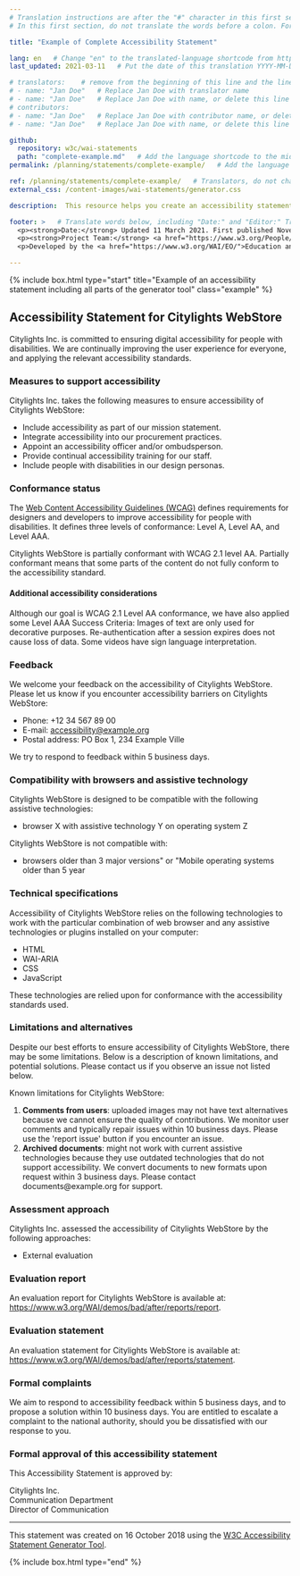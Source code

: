 ```yaml
---
# Translation instructions are after the "#" character in this first section. They are comments that do not show up in the web page. You do not need to translate the instructions after #.
# In this first section, do not translate the words before a colon. For example, do not translate "title:". Do translate the text after "title:".

title: "Example of Complete Accessibility Statement"

lang: en   # Change "en" to the translated-language shortcode from https://www.iana.org/assignments/language-subtag-registry/language-subtag-registry
last_updated: 2021-03-11   # Put the date of this translation YYYY-MM-DD (with month in the middle)

# translators:    # remove from the beginning of this line and the lines below: "# " (the hash sign and the space)
# - name: "Jan Doe"   # Replace Jan Doe with translator name
# - name: "Jan Doe"   # Replace Jan Doe with name, or delete this line if not multiple translators
# contributors:
# - name: "Jan Doe"   # Replace Jan Doe with contributor name, or delete this line if none
# - name: "Jan Doe"   # Replace Jan Doe with name, or delete this line if not multiple contributors

github:
  repository: w3c/wai-statements
  path: "complete-example.md"   # Add the language shortcode to the middle of the filename, for example: complete-example.fr.html
permalink: /planning/statements/complete-example/   # Add the language shortcode to the end, with no slash at end, for example: /planning/statements/complete-example/fr

ref: /planning/statements/complete-example/   # Translators, do not change this
external_css: /content-images/wai-statements/generator.css

description:  This resource helps you create an accessibility statement for your own website, mobile application, or other digital content.   # translate the description

footer: >   # Translate words below, including "Date:" and "Editor:" Translate the Working Group name. Leave the Working Group acronym in English. Do *not* change the dates in the footer below.
  <p><strong>Date:</strong> Updated 11 March 2021. First published November 2018. <a href="../changelog/">Changelog</a>.</p>
  <p><strong>Project Team:</strong> <a href="https://www.w3.org/People/shadi">Shadi Abou-Zahra</a>, Eric Velleman, Sanne Eendebak, Roel Antonisse, and Bas de Bruin. <a href="../acknowledgements/">Acknowledgements</a>.</p>
  <p>Developed by the <a href="https://www.w3.org/WAI/EO/">Education and Outreach Working Group (EOWG)</a>. Developed as part of the <a href="https://www.w3.org/WAI/Tools/">WAI-Tools project</a>, co-funded by the European Commission.</p>

---
```


{% include box.html type="start" title="Example of an accessibility statement including all parts of the generator tool" class="example" %}

## Accessibility Statement for <span class="basic-information website-name">Citylights WebStore</span>

<span class="basic-information organization-name">Citylights Inc.</span> is committed to ensuring digital accessibility for people with disabilities. We are continually improving the user experience for everyone, and applying the relevant accessibility standards.

### Measures to support accessibility

<span class="basic-information organization-name">Citylights Inc.</span> takes the following measures to ensure accessibility of <span class="basic-information website-name">Citylights WebStore</span>:

<ul class="organizational-effort accessibillity-measures">
  <li>Include accessibility as part of our mission statement.</li>
  <li>Integrate accessibility into our procurement practices.</li>
  <li>Appoint an accessibility officer and/or ombudsperson.</li>
  <li>Provide continual accessibility training for our staff.</li>
  <li>Include people with disabilities in our design personas.</li>
</ul>

### Conformance status

The [Web Content Accessibility Guidelines (WCAG)](https://www.w3.org/WAI/standards-guidelines/wcag/) defines requirements for designers and developers to improve accessibility for people with disabilities. It defines three levels of conformance: Level A, Level AA, and Level AAA.

<span class="basic-information website-name">Citylights WebStore</span>	is <span class="basic-information conformance-status" data-printfilter="lowercase">partially conformant</span> with <span class="basic-information conformance-standard">WCAG 2.1 level AA</span>. <span><span class="basic-information conformance-status">Partially conformant</span> means that <span class="basic-information conformance-meaning">some parts of the content do not fully conform to the accessibility standard</span>.</span>

#### Additional accessibility considerations

<span class="basic-information conformance-additions">Although our goal is WCAG 2.1 Level AA conformance, we have also applied some Level AAA Success Criteria: Images of text are only used for decorative purposes. Re-authentication after a session expires does not cause loss of data. Some videos have sign language interpretation.

### Feedback


We welcome your feedback on the accessibility of <span class="basic-information website-name">Citylights WebStore</span>. Please let us know if you encounter accessibility barriers on <span class="basic-information website-name">Citylights WebStore</span>:

<ul class="basic-information feedback h-card">
	<li>Phone: <span class="phone-number p-tel">+12 34 567 89 00</span></li>
	<li>E-mail: <a class="email u-email" href="mailto:accessibility@example.org">accessibility@example.org</a></li>
	<li>Postal address: <span class="postal-address p-adr">PO Box 1, 234 Example Ville</span></li>
</ul>

We try to respond to feedback within <span class="feedback responsetime">5 business days</span>.

### Compatibility with browsers and assistive technology

<span class="basic-information website-name">Citylights WebStore</span>	is designed to be compatible with the following assistive technologies:

<ul class="technical-information compatible-environments">
  <li>browser X with assistive technology Y on operating system Z</li>
</ul>

<span class="basic-information website-name">Citylights WebStore</span>	is not compatible with:

<ul class="technical-information incompatible-environments">
  <li>browsers older than 3 major versions" or "Mobile operating systems older than 5 year</li>
</ul>

### Technical specifications

Accessibility of <span class="basic-information website-name">Citylights WebStore</span> relies on the following technologies to work with the particular combination of web browser and any assistive technologies or plugins installed on your computer:

<ul class="technical-information technologies-used">
  <li>HTML</li>
  <li>WAI-ARIA</li>
  <li>CSS</li>
  <li>JavaScript</li>
</ul>

These technologies are relied upon for conformance with the accessibility standards used.

### Limitations and alternatives

Despite our best efforts to ensure accessibility of <span class="basic-information website-name">Citylights WebStore</span>, there may be some limitations. Below is a description of known limitations, and potential solutions. Please contact us if you observe an issue not listed below.

Known limitations for <span class="basic-information website-name">Citylights WebStore</span>:

<ol class="technical-information accessibility-limitations">
  <li><strong>Comments from users</strong>: uploaded images may not have text alternatives because we cannot ensure the quality of contributions. We monitor user comments and typically repair issues within 10 business days. Please use the 'report issue' button if you encounter an issue.</li>
  <li><strong>Archived documents</strong>: might not work with current assistive technologies because they use outdated technologies that do not support accessibility. We convert documents to new formats upon request within 3 business days. Please contact documents@example.org for support.</li>
</ol>

### Assessment approach

<span class="basic-information organization-name">Citylights Inc.</span> assessed the accessibility of <span class="basic-information website-name">Citylights WebStore</span> by the following approaches:

<ul class="technical-information assessment-approaches">
  <li>External evaluation</li>
</ul>

### Evaluation report

An evaluation report for <span class="basic-information website-name">Citylights WebStore</span> is available at: <a class="technical-information related-evidence" href="https://www.w3.org/WAI/demos/bad/after/reports/report">https://www.w3.org/WAI/demos/bad/after/reports/report</a>.

### Evaluation statement

An evaluation statement for <span class="basic-information website-name">Citylights WebStore</span> is available at: <a class="technical-information related-evidence" href="https://www.w3.org/WAI/demos/bad/after/reports/statement">https://www.w3.org/WAI/demos/bad/after/reports/statement</a>.

### Formal complaints

<p class="complaints">We aim to respond to accessibility feedback within 5 business days, and to propose a solution within 10 business days. You are entitled to escalate a complaint to the national authority, should you be dissatisfied with our response to you.</p>

### Formal approval of this accessibility statement

This Accessibility Statement is approved by:

<span class="approval"> <span class="basic-information organization-name">Citylights Inc.</span> <br><span class="approved-by">Communication Department</span> <br><span class="approved-by-jobtitle">Director of Communication</span>

<hr noshade="noshade">

This statement was created on <span class="basic-information statement-created-date">16 October 2018</span> using the <a href="../">W3C Accessibility Statement Generator Tool</a>.

{% include box.html type="end" %}
